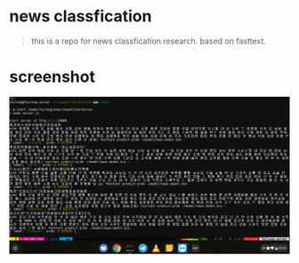 # news classfication

> this is a repo for news classfication research.
> based on fasttext.

# screenshot  
![](./public/demo.png)


